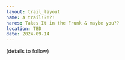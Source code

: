 ```yaml
---
layout: trail_layout
name: A trail!?!?!
hares: Takes It in the Frunk & maybe you??
location: TBD
date: 2024-09-14
---
```


(details to follow)
